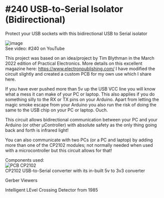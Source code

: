 # #240 USB-to-Serial Isolator (Bidirectional)
Protect your USB sockets with this bidirectional USB to Serial isolator

![image](https://user-images.githubusercontent.com/20911308/158415401-74f6c2d8-a469-40e1-b6ad-c1af422779e7.png)  
See video: #240 on YouTube

This project was based on an idea/project by Tim Blythman in the March 2022 edition of Practical Electronics.
More details on this excellent magazine here: https://www.electronpublishing.com/
I have modified the circuit slightly and created a custom PCB for my own use which I share here.

If you have ever pushed more than 5v up the USB VCC line you will know what a mess it can make of your PC or laptop. This also applies if you do something silly to the RX or TX pins on your Arduino. Apart from letting the magic smoke escape from your Arduino you also run the risk of doing the same to the USB chip on your PC or laptop. Ouch.

This circuit allows bidirectional communication between your PC and your Arduino (or other μController) with absolute safety as the only thing going back and forth is infrared light!

You can also communicate with two PCs (or a PC and laptop) by adding more than one of the CP2102 modules; not normally needed when used with a microcontroller but this circuit allows for that!

Components used:  
![PCB CP2102](https://user-images.githubusercontent.com/20911308/158420459-43577589-1c4d-4b29-9714-9f271b5d7b2c.jpg)  
CP2102 USB-to-Serial converter with its in-built 5v to 3v3 converter  

 Gerber Viewers
 
 Intelligent LEvel Crossing Detector from 1985
